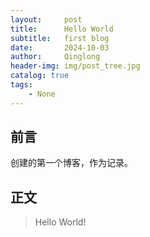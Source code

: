 ```yaml
---
layout:     post
title:      Hello World
subtitle:   first blog
date:       2024-10-03
author:     Qinglong
header-img: img/post_tree.jpg
catalog: true
tags:
    - None
---
```


## 前言

创建的第一个博客，作为记录。



## 正文
>Hello World!

